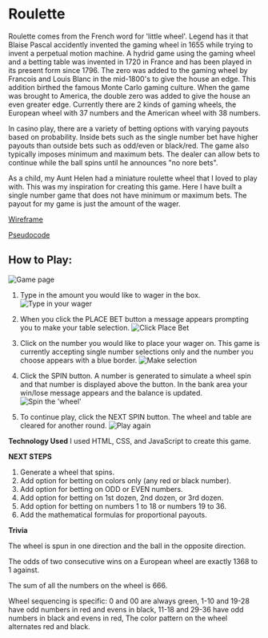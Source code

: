 # Roulette

Roulette comes from the French word for 'little wheel'. Legend has it that Blaise Pascal accidently invented the gaming wheel in 1655 while trying to invent a perpetual motion machine. A hydrid game using the gaming wheel and a betting table was invented in 1720 in France and has been played in its present form since 1796. The zero was added to the gaming wheel by Francois and Louis Blanc in the mid-1800's to give the house an edge. This addition birthed the famous Monte Carlo gaming culture. When the game was brought to America, the double zero was added to give the house an even greater edge. Currently there are 2 kinds of gaming wheels, the European wheel with 37 numbers and the American wheel with 38 numbers.

In casino play, there are a variety of betting options with varying payouts based on probability. Inside bets such as the single number bet have higher payouts than outside bets such as odd/even or black/red. The game also typically imposes minimum and maximum bets. The dealer can allow bets to continue while the ball spins until he announces "no nore bets".

As a child, my Aunt Helen had a miniature roulette wheel that I loved to play with. This was my inspiration for creating this game. Here I have built a single number game that does not have minimum or maximum bets. The payout for my game is just the amount of the wager.

[Wireframe](https://wireframe.cc/pro/pp/3d912db8b264588)

[Pseudocode](https://docs.google.com/document/d/1SJwBhMl_dXjQCciWCenDWi_vRhLC5N65a3xe0IveJaM/edit?usp=sharing)


## **How to Play:**


![Game page](https://i.imgur.com/Ip8WHov.png)


1. Type in the amount you would like to wager in the box.
![Type in your wager](https://i.imgur.com/OSWulYJ.png)

2. When you click the PLACE BET button a message appears prompting you to make your table selection.
![Click Place Bet](https://i.imgur.com/wKLwk7B.png)

3. Click on the number you would like to place your wager on. This game is currently accepting single number selections only and the number you choose appears with a blue border.
![Make selection](https://i.imgur.com/iZBbevW.png)

4. Click the SPIN button. A number is generated to simulate a wheel spin and that number is displayed above the button. In the bank area your win/lose message appears and the balance is updated. 
![Spin the 'wheel'](https://i.imgur.com/JuAO8fF.png)

5. To continue play, click the NEXT SPIN button. The wheel and table are cleared for another round.
![Play again](https://i.imgur.com/WQ1W5ke.png)


**Technology Used**
I used HTML, CSS, and JavaScript to create this game.


**NEXT STEPS**

1. Generate a wheel that spins.
2. Add option for betting on colors only (any red or black number).
3. Add option for betting on ODD or EVEN numbers.
4. Add option for betting on 1st dozen, 2nd dozen, or 3rd dozen.
5. Add option for betting on numbers 1 to 18 or numbers 19 to 36.
6. Add the mathematical formulas for proportional payouts.


**Trivia**

The wheel is spun in one direction and the ball in the opposite direction.

The odds of two consecutive wins on a European wheel are exactly 1368 to 1 against.

The sum of all the numbers on the wheel is 666.

Wheel sequencing is specific: 
    0 and 00 are always green,
    1-10 and 19-28 have odd numbers in red and evens in black,
    11-18 and 29-36 have odd numbers in black and evens in red,
    The color pattern on the wheel alternates red and black.